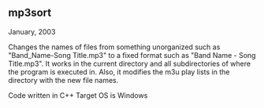 mp3sort
-------

January, 2003

Changes the names of files from something unorganized such as "Band\_Name-Song Title.mp3" to a fixed format such as "Band Name - Song Title.mp3". It works in the current directory and all subdirectories of where the program is executed in. Also, it modifies the m3u play lists in the directory with the new file names.

Code written in C++
Target OS is Windows
